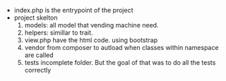 - index.php is the entrypoint of the project
- project skelton
  1. models: all model that vending machine need.
  2. helpers: simillar to trait.
  3. view.php have the html code. using bootstrap
  4. vendor from composer to autload when classes within namespace are called
  5. tests incomplete folder. But the goal of that was to do all the tests correctly
